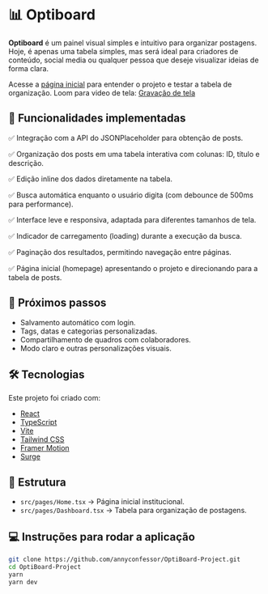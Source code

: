 # 📊 Optiboard

**Optiboard** é um painel visual simples e intuitivo para organizar postagens.  
Hoje, é apenas uma tabela simples, mas será ideal para criadores de conteúdo, social media ou qualquer pessoa que deseje visualizar ideias de forma clara.

Acesse a [página inicial](http://optiboard.surge.sh/) para entender o projeto e testar a tabela de organização.
Loom para video de tela: [Gravação de tela](https://www.loom.com/share/4f91c61e9e9b4ce6b52af75f0596592a?sid=66a94299-c7d3-4bd3-bbdc-d3a509aace61)

## 🧩 Funcionalidades implementadas

✅ Integração com a API do JSONPlaceholder para obtenção de posts.

✅ Organização dos posts em uma tabela interativa com colunas: ID, título e descrição.

✅ Edição inline dos dados diretamente na tabela.

✅ Busca automática enquanto o usuário digita (com debounce de 500ms para performance).

✅ Interface leve e responsiva, adaptada para diferentes tamanhos de tela.

✅ Indicador de carregamento (loading) durante a execução da busca.

✅ Paginação dos resultados, permitindo navegação entre páginas.

✅ Página inicial (homepage) apresentando o projeto e direcionando para a tabela de posts.

## 🔮 Próximos passos

- Salvamento automático com login.
- Tags, datas e categorias personalizadas.
- Compartilhamento de quadros com colaboradores.
- Modo claro e outras personalizações visuais.

## 🛠️ Tecnologias

Este projeto foi criado com:

- [React](https://reactjs.org/)
- [TypeScript](https://www.typescriptlang.org/)
- [Vite](https://vitejs.dev/)
- [Tailwind CSS](https://tailwindcss.com/)
- [Framer Motion](https://www.framer.com/motion/)
- [Surge](https://surge.sh/)

## 📂 Estrutura

- `src/pages/Home.tsx` → Página inicial institucional.
- `src/pages/Dashboard.tsx` → Tabela para organização de postagens.

## 💻 Instruções para rodar a aplicação

```bash
git clone https://github.com/annyconfessor/OptiBoard-Project.git  
cd OptiBoard-Project
yarn
yarn dev
